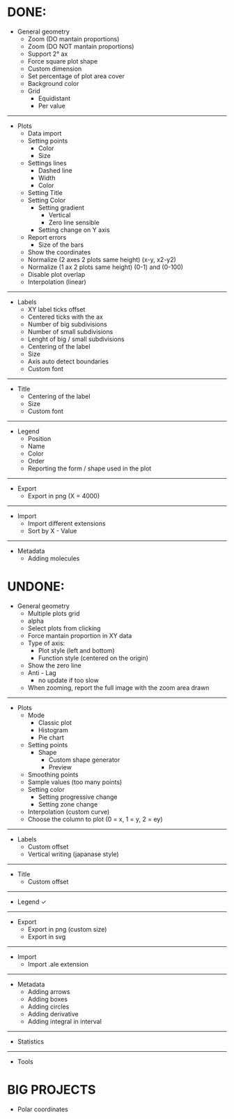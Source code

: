 # DONE:

- General geometry
    - Zoom (DO mantain proportions)
    - Zoom (DO NOT mantain proportions)
    - Support 2° ax
    - Force square plot shape
    - Custom dimension
    - Set percentage of plot area cover
    - Background color
    - Grid
        - Equidistant
        - Per value
---
- Plots
    - Data import
    - Setting points
        - Color
        - Size
    - Settings lines
        - Dashed line
        - Width
        - Color
    - Setting Title
    - Setting Color
        - Setting gradient
            - Vertical
            - Zero line sensible
        - Setting change on Y axis
    - Report errors
        - Size of the bars
    - Show the coordinates
    - Normalize (2 axes 2 plots same height) (x-y, x2-y2)
    - Normalize (1 ax 2 plots same height) (0-1) and (0-100)
    - Disable plot overlap
    - Interpolation (linear)
---
- Labels
    - XY label ticks offset
    - Centered ticks with the ax
    - Number of big subdivisions 
    - Number of small subdivisions 
    - Lenght of big / small subdivisions
    - Centering of the label
    - Size
    - Axis auto detect boundaries
    - Custom font
---
- Title
    - Centering of the label
    - Size
    - Custom font
---
- Legend
    - Position
    - Name
    - Color
    - Order
    - Reporting the form / shape used in the plot
---
- Export
    - Export in png (X = 4000)
---
- Import
    - Import different extensions
    - Sort by X - Value
---
- Metadata
    - Adding molecules

# UNDONE:
- General geometry
    - Multiple plots grid
    - alpha
    - Select plots from clicking
    - Force mantain proportion in XY data
    - Type of axis:
        - Plot style (left and bottom)
        - Function style (centered on the origin)
    - Show the zero line
    - Anti - Lag 
        - no update if too slow
    - When zooming, report the full image with the zoom area drawn
---
- Plots
    - Mode
        - Classic plot
        - Histogram
        - Pie chart
    - Setting points
        - Shape
            - Custom shape generator
            - Preview   
    - Smoothing points
    - Sample values (too many points)
    - Setting color
        - Setting progressive change
        - Setting zone change
    - Interpolation (custom curve)
    - Choose the column to plot (0 = x, 1 = y, 2 = ey)
---
- Labels
    - Custom offset
    - Vertical writing (japanase style)
---
- Title
    - Custom offset
---
- Legend $\checkmark$
---
- Export
    - Export in png (custom size)
    - Export in svg
---
- Import
    - Import .ale extension
---
- Metadata
    - Adding arrows
    - Adding boxes
    - Adding circles
    - Adding derivative
    - Adding integral in interval
---
- Statistics
---
- Tools

# BIG PROJECTS
- Polar coordinates
